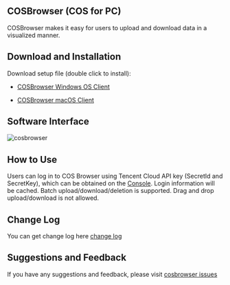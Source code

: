 ## COSBrowser (COS for PC)

COSBrowser makes it easy for users to upload and download data in a visualized manner.

## Download and Installation

Download setup file (double click to install):

- [COSBrowser Windows OS Client](https://cos5.cloud.tencent.com/cosbrowser/releases/cosbrowser-setup-latest.exe)

- [COSBrowser macOS Client](https://cos5.cloud.tencent.com/cosbrowser/releases/cosbrowser-latest.dmg)

## Software Interface
![cosbrowser](https://main.qcloudimg.com/raw/d9bfd48d1728fa8fd85e38e16ce10d10.png)

## How to Use

Users can log in to COS Browser using Tencent Cloud API key (SecretId and SecretKey), which can be obtained on the [Console](https://console.cloud.tencent.com/cam/capi). Login information will be cached.
Batch upload/download/deletion is supported. Drag and drop upload/download is not allowed.

## Change Log

You can get change log here [change log](https://github.com/tencentyun/cosbrowser/blob/master/changelog.md)

## Suggestions and Feedback

If you have any suggestions and feedback, please visit [cosbrowser issues](https://github.com/tencentyun/cosbrowser/issues)
